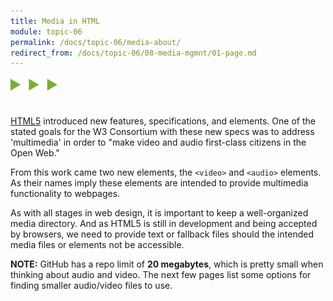 ```yaml
---
title: Media in HTML
module: topic-06
permalink: /docs/topic-06/media-about/
redirect_from: /docs/topic-06/08-media-mgmnt/01-page.md
---
```


<img src="./../../../img/arrow-divider.svg" style="width: 75px; border: none; margin: 0px 0 20px 0" />

[HTML5](https://developer.mozilla.org/en-US/docs/Web/Guide/HTML/HTML5) introduced new features, specifications, and elements. One of the stated goals for the W3 Consortium with these new specs was to address 'multimedia' in order to "make video and audio first-class citizens in the Open Web."

From this work came two new elements, the `<video>` and `<audio>` elements. As their names imply these elements are intended to provide multimedia functionality to webpages.

As with all stages in web design, it is important to keep a well-organized media directory. And as HTML5 is still in development and being accepted by browsers, we need to provide text or fallback files should the intended media files or elements not be accessible.

**NOTE:** GitHub has a repo limit of **20 megabytes**, which is pretty small when thinking about audio and video. The next few pages list some options for finding smaller audio/video files to use.
